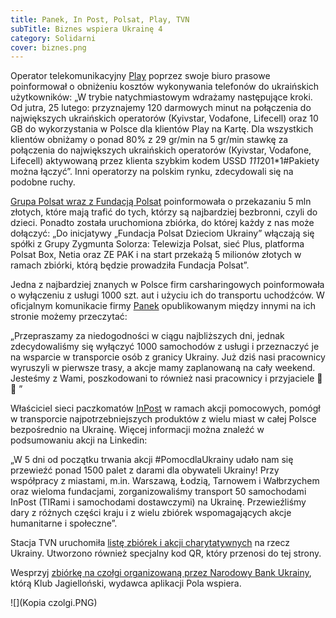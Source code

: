 ```yaml
---
title: Panek, In Post, Polsat, Play, TVN
subTitle: Biznes wspiera Ukrainę 4
category: Solidarni
cover: biznes.png
---
```


Operator telekomunikacyjny [Play](https://biuroprasowe.play.pl/aktualnosci/727886/play-wspiera-obywateli-ukrainy) poprzez swoje biuro prasowe poinformował o obniżeniu kosztów wykonywania telefonów do ukraińskich użytkowników: „W trybie natychmiastowym wdrażamy następujące kroki. Od jutra, 25 lutego: przyznajemy 120 darmowych minut na połączenia do największych ukraińskich operatorów (Kyivstar, Vodafone, Lifecell) oraz 10 GB do wykorzystania w Polsce dla klientów Play na Kartę. Dla wszystkich klientów obniżamy o ponad 80% z 29 gr/min na 5 gr/min stawkę za połączenia do największych ukraińskich operatorów (Kyivstar, Vodafone, Lifecell) aktywowaną przez klienta szybkim kodem USSD *111*201\*1#Pakiety można łączyć”. Inni operatorzy na polskim rynku, zdecydowali się na podobne ruchy.

[Grupa Polsat wraz z Fundacją Polsat](https://www.fundacjapolsat.pl/news/2022-02-28/grupa-polsat-plus-i-fundacja-polsat-razem-dla-dzieci-z-ukrainy-5-mln-zlotych-w-ramach-akcji-fundacja-polsat-dzieciom-ukrainy/) poinformowała o przekazaniu 5 mln złotych, które mają trafić do tych, którzy są najbardziej bezbronni, czyli do dzieci. Ponadto została uruchomiona zbiórka, do której każdy z nas może dołączyć: „Do inicjatywy „Fundacja Polsat Dzieciom Ukrainy” włączają się spółki z Grupy Zygmunta Solorza: Telewizja Polsat, sieć Plus, platforma Polsat Box, Netia oraz ZE PAK i na start przekażą 5 milionów złotych w ramach zbiórki, którą będzie prowadziła Fundacja Polsat”.

Jedna z najbardziej znanych w Polsce firm carsharingowych poinformowała o wyłączeniu z usługi 1000 szt. aut i użyciu ich do transportu uchodźców. W oficjalnym komunikacie firmy [Panek](https://panekcs.pl/en/aktualnosci/komunikat) opublikowanym między innymi na ich stronie możemy przeczytać:

„Przepraszamy za niedogodności w ciągu najbliższych dni, jednak zdecydowaliśmy się wyłączyć 1000 samochodów z usługi i przeznaczyć je na wsparcie w transporcie osób z granicy Ukrainy. Już dziś nasi pracownicy wyruszyli w pierwsze trasy, a akcje mamy zaplanowaną na cały weekend.
Jesteśmy z Wami, poszkodowani to również nasi pracownicy i przyjaciele 💙💛 ”

Właściciel sieci paczkomatów [InPost](https://www.linkedin.com/posts/inpost_pomocdlaukrainy-activity-6905528671377903618-JWD4) w ramach akcji pomocowych, pomógł w transporcie najpotrzebniejszych produktów z wielu miast w całej Polsce bezpośrednio na Ukrainę. Więcej informacji można znaleźć w podsumowaniu akcji na Linkedin:

„W 5 dni od początku trwania akcji #PomocdlaUkrainy udało nam się przewieźć ponad 1500 palet z darami dla obywateli Ukrainy! Przy współpracy z miastami, m.in. Warszawą, Łodzią, Tarnowem i Wałbrzychem oraz wieloma fundacjami, zorganizowaliśmy transport 50 samochodami InPost (TIRami i samochodami dostawczymi) na Ukrainę. Przewieźliśmy dary z różnych części kraju i z wielu zbiórek wspomagających akcje humanitarne i społeczne”.

Stacja TVN uruchomiła [listę zbiórek i akcji charytatywnych](https://tvn24.pl/najnowsze/jak-pomoc-ukrainie-i-ukraincom-po-ataku-rosji-lista-organizacji-5612779) na rzecz Ukrainy. Utworzono również specjalny kod QR, który przenosi do tej strony.

Wesprzyj [zbiórkę na czołgi organizowaną przez Narodowy Bank Ukrainy](https://klubjagiellonski.pl/wesprzyj-ukrainska-armie/), którą Klub Jagielloński, wydawca aplikacji Pola wspiera.

![](Kopia czolgi.PNG)
